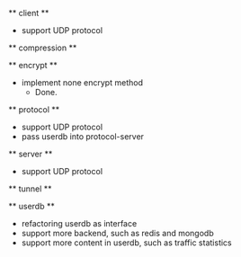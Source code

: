 ** client **
+ support UDP protocol

** compression **

** encrypt **
+ implement none encrypt method
  - Done.

** protocol **
+ support UDP protocol
+ pass userdb into protocol-server

** server **
+ support UDP protocol

** tunnel **

** userdb **
+ refactoring userdb as interface
+ support more backend, such as redis and mongodb
+ support more content in userdb, such as traffic statistics
